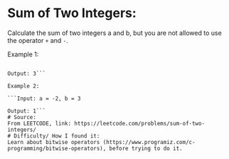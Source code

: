 # Sum of Two Integers:
Calculate the sum of two integers a and b, but you are not allowed to use the operator `+` and `-`.

Example 1:

```Input: a = 1, b = 2

Output: 3```

Example 2:

```Input: a = -2, b = 3

Output: 1```
# Source:
From LEETCODE, link: https://leetcode.com/problems/sum-of-two-integers/
# Difficulty/ How I found it:
Learn about bitwise operators (https://www.programiz.com/c-programming/bitwise-operators), before trying to do it.

